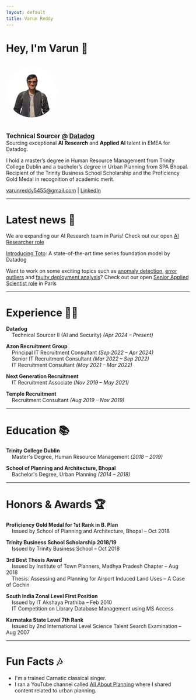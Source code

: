 ```yaml
---
layout: default
title: Varun Reddy
---
```


# Hey, I'm Varun 👋

<div style="display: flex; align-items: center; gap: 24px; flex-wrap: wrap;">

  <!-- Profile Picture -->
  <img src="profile.jpg" alt="Varun Reddy"
       style="border-radius: 50%; object-fit: cover; width: 140px; height: 140px;" />

  <!-- Text Section -->
  <div style="max-width: 600px;">
    <p style="margin: 0; font-size: 1.2em;">
      <strong>Technical Sourcer @ 
      <a href="https://www.youtube.com/watch?v=7T7SyMZihwo" target="_blank">Datadog</a></strong>
    </p>
    <p style="margin: 0;">Sourcing exceptional <strong>AI Research</strong> and <strong>Applied AI</strong> talent in EMEA for Datadog.</p>
  </div>

</div> 

I hold a master’s degree in Human Resource Management from Trinity College Dublin and a bachelor’s degree in Urban Planning from SPA Bhopal. Recipient of the Trinity Business School Scholarship and the Proficiency Gold Medal in recognition of academic merit.

<p>
  <a href="mailto:varunreddy5455@gmail.com">varunreddy5455@gmail.com</a> |
  <a href="https://www.linkedin.com/in/varun-m-r/" target="_blank">LinkedIn</a>
</p>

----------

# Latest news 📰

We are expanding our AI Research team in Paris! Check out our open [AI Researcher role](https://careers.datadoghq.com/detail/6652564/?gh_jid=6652564)

[Introducing Toto](https://www.datadoghq.com/blog/datadog-time-series-foundation-model/): A state-of-the-art time series foundation model by Datadog

Want to work on some exciting topics such as [anomaly detection](https://www.datadoghq.com/blog/watchdog/), [error outliers](https://docs.datadoghq.com/logs/explorer/watchdog_insights/) and [faulty deployment analysis](https://www.datadoghq.com/blog/faulty-deployment-detection/)? Check out our open [Senior Applied Scientist role](https://careers.datadoghq.com/detail/6781197/?gh_jid=6781197) in Paris

----------

# Experience 👨‍💻

<p><strong>Datadog</strong><br>
&nbsp;&nbsp;&nbsp;&nbsp;Technical Sourcer II (AI and Security) <em>(Apr 2024 – Present)</em></p>

<p><strong>Azon Recruitment Group</strong><br>
&nbsp;&nbsp;&nbsp;&nbsp;Principal IT Recruitment Consultant <em>(Sep 2022 – Apr 2024)</em><br>
&nbsp;&nbsp;&nbsp;&nbsp;Senior IT Recruitment Consultant <em>(Mar 2022 – Sep 2022)</em><br>
&nbsp;&nbsp;&nbsp;&nbsp;IT Recruitment Consultant <em>(May 2021 – Mar 2022)</em></p>

<p><strong>Next Generation Recruitment</strong><br>
&nbsp;&nbsp;&nbsp;&nbsp;IT Recruitment Associate <em>(Nov 2019 – May 2021)</em></p>

<p><strong>Temple Recruitment</strong><br>
&nbsp;&nbsp;&nbsp;&nbsp;Recruitment Consultant <em>(Aug 2019 – Nov 2019)</em></p>

<hr>

# Education 📚

<p><strong>Trinity College Dublin</strong><br>
&nbsp;&nbsp;&nbsp;&nbsp;Master's Degree, Human Resource Management <em>(2018 – 2019)</em></p>

<p><strong>School of Planning and Architecture, Bhopal</strong><br>
&nbsp;&nbsp;&nbsp;&nbsp;Bachelor's Degree, Urban Planning <em>(2014 – 2018)</em></p>

<hr>

# Honors & Awards 🏆

<p><strong>Proficiency Gold Medal for 1st Rank in B. Plan</strong><br>
&nbsp;&nbsp;&nbsp;&nbsp;Issued by School of Planning and Architecture, Bhopal – Oct 2018</p>

<p><strong>Trinity Business School Scholarship 2018/19</strong><br>
&nbsp;&nbsp;&nbsp;&nbsp;Issued by Trinity Business School – Oct 2018</p>

<p><strong>3rd Best Thesis Award</strong><br>
&nbsp;&nbsp;&nbsp;&nbsp;Issued by Institute of Town Planners, Madhya Pradesh Chapter – Aug 2018<br>
&nbsp;&nbsp;&nbsp;&nbsp;Thesis: Assessing and Planning for Airport Induced Land Uses – A Case of Cochin</p>

<p><strong>South India Zonal Level First Position</strong><br>
&nbsp;&nbsp;&nbsp;&nbsp;Issued by IT Akshaya Prathiba – Feb 2010<br>
&nbsp;&nbsp;&nbsp;&nbsp;IT Competition on Library Database Management using MS Access</p>

<p><strong>Karnataka State Level 7th Rank</strong><br>
&nbsp;&nbsp;&nbsp;&nbsp;Issued by 2nd International Level Science Talent Search Examination – Aug 2007</p>

<hr>

# Fun Facts 🎶

<ul>
  <li>I'm a trained Carnatic classical singer.</li>
  <li>I ran a YouTube channel called <a href="https://www.youtube.com/@AllAboutPlanning" target="_blank">All About Planning</a> where I shared content related to urban planning.</li>
</ul>

